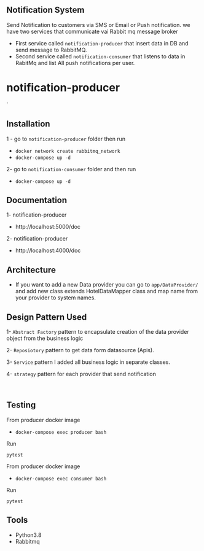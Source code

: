 ## Notification System 
Send Notification to customers via SMS or Email or Push notification.
we have two services that communicate vai Rabbit mq message broker
* First service called `notification-producer` that  insert data in DB and send message to RabbitMQ.
* Second service called `notification-consumer` that listens to data in RabitMq and list All push notifications per user.
# notification-producer

`
## Installation
1 - go to `notification-producer`  folder then run
* `docker network create rabbitmq_network`
* `docker-compose up -d`

2- go to `notification-consumer` folder and then run
* `docker-compose up -d`



## Documentation
1- notification-producer 
  * http://localhost:5000/doc

2- notification-producer 
 * http://localhost:4000/doc



## Architecture

* If you want  to add a new Data provider you can go to
  `app/DataProvider/` and add new class extends HotelDataMapper class  and map name from your provider to system names.
  

  

## Design Pattern Used

1- `Abstract Factory` pattern to encapsulate creation of the data provider object  from the business logic

2- `Reposiotory` pattern  to get data form datasource (Apis).

3- `Service` pattern I added all business logic in separate classes.

4- `strategy` pattern for each provider that send notification 



<br>


## Testing
From  producer docker image
* `docker-compose exec producer bash`


Run

    pytest

From  producer docker image
* `docker-compose exec consumer bash`


Run

    pytest



## Tools
* Python3.8
* Rabbitmq







    
